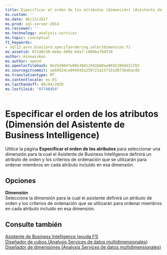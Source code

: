 ```yaml
---
title: Especificar el orden de los atributos (dimensión) (Asistente de Business Intelligence) | Microsoft Docs
ms.custom: ''
ms.date: 06/13/2017
ms.prod: sql-server-2014
ms.reviewer: ''
ms.technology: analysis-services
ms.topic: conceptual
f1_keywords:
- sql12.asvs.biwizard.specifyordering.selectdimension.f1
ms.assetid: 071d8c50-de8a-490d-b4a7-c809ba79df18
author: minewiskan
ms.author: owend
ms.openlocfilehash: 0e25d9047e06b30411941b60ae98d228b8d21f02
ms.sourcegitcommit: ad4d92dce894592a259721a1571b1d8736abacdb
ms.translationtype: MT
ms.contentlocale: es-ES
ms.lasthandoff: 08/04/2020
ms.locfileid: "87748954"
---
```

# <a name="specify-attribute-ordering-dimension-business-intelligence-wizard"></a>Especificar el orden de los atributos (Dimensión del Asistente de Business Intelligence)
  Utilice la página **Especificar el orden de los atributos** para seleccionar una dimensión para la cual el Asistente de Business Intelligence definirá un atributo de orden y los criterios de ordenación que se utilizarán para ordenar miembros en cada atributo incluido en esa dimensión.  
  
## <a name="options"></a>Opciones  
 **Dimensión**  
 Seleccione la dimensión para la cual el asistente definirá un atributo de orden y los criterios de ordenación que se utilizarán para ordenar miembros en cada atributo incluido en esa dimensión.  
  
## <a name="see-also"></a>Consulte también  
 [Asistente de Business Intelligence (ayuda F1)](business-intelligence-wizard-f1-help.md)   
 [Diseñador de cubos &#40;Analysis Services de datos multidimensionales&#41;](cube-designer-analysis-services-multidimensional-data.md)   
 [Diseñador de dimensiones &#40;Analysis Services de datos multidimensionales&#41;](dimension-designer-analysis-services-multidimensional-data.md)  
  
  
